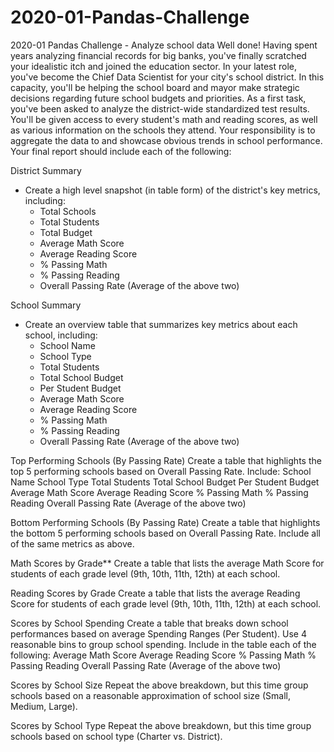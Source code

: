# 2020-01-Pandas-Challenge
2020-01 Pandas Challenge - Analyze school data
Well done! Having spent years analyzing financial records for big banks, you've finally scratched your idealistic itch and joined the education sector. In your latest role, you've become the Chief Data Scientist for your city's school district. In this capacity, you'll be helping the  school board and mayor make strategic decisions regarding future school budgets and priorities.
As a first task, you've been asked to analyze the district-wide standardized test results. You'll be given access to every student's math and reading scores, as well as various information on the schools they attend. Your responsibility is to aggregate the data to and showcase obvious trends in school performance.
Your final report should include each of the following:

District Summary
  - Create a high level snapshot (in table form) of the district's key metrics, including:
    - Total Schools
    - Total Students
    - Total Budget
    - Average Math Score
    - Average Reading Score
    - % Passing Math
    - % Passing Reading
    - Overall Passing Rate (Average of the above two)

School Summary
  - Create an overview table that summarizes key metrics about each school, including:
    - School Name
    - School Type
    - Total Students
    - Total School Budget
    - Per Student Budget
    - Average Math Score
    - Average Reading Score
    - % Passing Math
    - % Passing Reading
    - Overall Passing Rate (Average of the above two)

Top Performing Schools (By Passing Rate)
  Create a table that highlights the top 5 performing schools based on Overall Passing Rate. Include:
    School Name
    School Type
    Total Students
    Total School Budget
    Per Student Budget
    Average Math Score
    Average Reading Score
    % Passing Math
    % Passing Reading
    Overall Passing Rate (Average of the above two)

Bottom Performing Schools (By Passing Rate)
  Create a table that highlights the bottom 5 performing schools based on Overall Passing Rate. Include all of the same metrics as above.

Math Scores by Grade**
  Create a table that lists the average Math Score for students of each grade level (9th, 10th, 11th, 12th) at each school.

Reading Scores by Grade
  Create a table that lists the average Reading Score for students of each grade level (9th, 10th, 11th, 12th) at each school.

Scores by School Spending
   Create a table that breaks down school performances based on average Spending Ranges (Per Student). Use 4 reasonable bins to group school spending. Include in the table each of the following:
    Average Math Score
    Average Reading Score
    % Passing Math
    % Passing Reading
    Overall Passing Rate (Average of the above two)

Scores by School Size
  Repeat the above breakdown, but this time group schools based on a reasonable approximation of school size (Small, Medium, Large).

Scores by School Type
  Repeat the above breakdown, but this time group schools based on school type (Charter vs. District).
